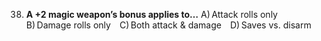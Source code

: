 38. **A +2 magic weapon’s bonus applies to…**
    A) Attack rolls only B) Damage rolls only C) Both attack & damage D) Saves vs. disarm
